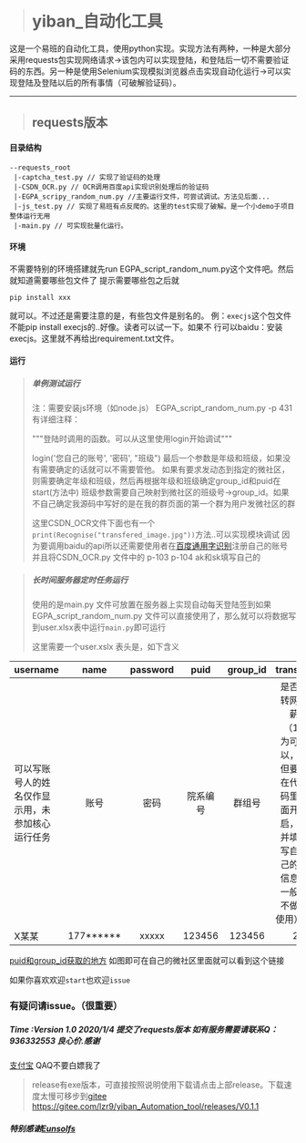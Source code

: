 ># yiban_自动化工具

这是一个易班的自动化工具，使用python实现。实现方法有两种，一种是大部分采用requests包实现网络请求->该包内可以实现登陆，和登陆后一切不需要验证码的东西。另一种是使用Selenium实现模拟浏览器点击实现自动化运行->可以实现登陆及登陆以后的所有事情（可破解验证码）。

---
>## requests版本
#### 目录结构
```
--requests_root
 |-captcha_test.py // 实现了验证码的处理
 |-CSDN_OCR.py // OCR调用百度api实现识别处理后的验证码
 |-EGPA_scripy_random_num.py //主要运行文件，可尝试调试。方法见后面...
 |-js_test.py // 实现了易班有点反爬的。这里的test实现了破解。是一个小demo于项目整体运行无用
 |-main.py // 可实现批量化运行。
```

#### 环境
不需要特别的环境搭建就先run  EGPA_script_random_num.py这个文件吧。然后就知道需要哪些包文件了
提示需要哪些包之后就

`pip install xxx`

就可以。不过还是需要注意的是，有些包文件是别名的。
例：`execjs`这个包文件不能pip install execjs的..好像。读者可以试一下。如果不
行可以baidu：安装execjs。这里就不再给出requirement.txt文件。


#### 运行
> ##### 单例测试运行
> 注：需要安装js环境（如node.js）
> EGPA_script_random_num.py -p 431有详细注释：
>
>"""登陆时调用的函数。可以从这里使用login开始调试"""
>
> login('您自己的账号', '密码', "班级")
最后一个参数是年级和班级，如果没有需要确定的话就可以不需要管他。
如果有要求发动态到指定的微社区，则需要确定年级和班级，然后再根据年级和班级确定group_id和puid在start(方法中)
班级参数需要自己映射到微社区的班级号->group_id。如果不自己确定我源码中写好的是在我的群页面的第一个群为用户发微社区的群
>
>这里CSDN_OCR文件下面也有一个`print(Recognise("transfered_image.jpg"))`方法..可以实现模块调试
因为要调用baidu的api所以还需要使用者在[百度通用字识别](https://ai.baidu.com/tech/ocr/general)注册自己的账号
并且将CSDN_OCR.py 文件中的 p-103 p-104 ak和sk填写自己的

> ##### 长时间服务器定时任务运行
> 使用的是main.py 文件可放置在服务器上实现自动每天登陆签到如果EGPA_script_random_num.py
文件可以直接使用了，那么就可以将数据写到user.xlsx表中运行`main.py`即可运行
>
>这里需要一个user.xslx 表头是，如下含义

username|name|password|puid|group_id|trans
---|:--:|:--:|:--:|:--:|---:
可以写账号人的姓名仅作显示用，未参加核心运行任务|账号|密码|院系编号|群组号|是否转网薪（1为可以，但要在代码里面开启，并填写自己的信息一般不做使用）
X某某|177******|xxxxx|123456|123456|2

[puid和group_id获取的地方](puid_groupid.png)
如图即可在自己的微社区里面就可以看到这个链接

如果你喜欢欢迎`start`也欢迎`issue`
### 有疑问请issue。（很重要）
##### Time :Version 1.0 2020/1/4 提交了requests版本  如有服务需要请联系Q：936332553 良心价.感谢
[支付宝](zfb.png)
QAQ不要白嫖我了

> release有exe版本，可直接按照说明使用下载请点击上部release。下载速度太慢可移步到[gitee]("https://gitee.com/lzr9/yiban_Automation_tool/releases/V0.1.1")
https://gitee.com/lzr9/yiban_Automation_tool/releases/V0.1.1

##### 特别感谢[Eunsolfs](https://github.com/Eunsolfs "Eunsolfs的GitHub")
